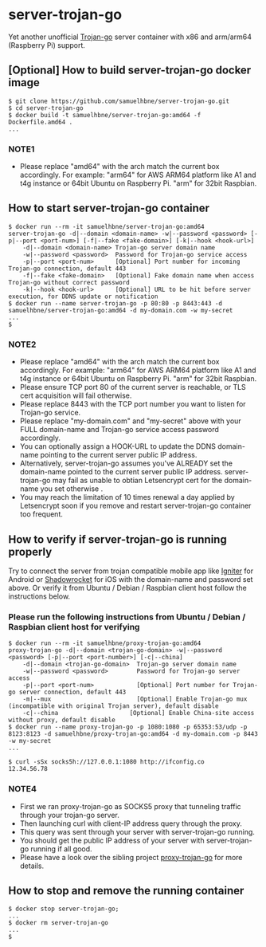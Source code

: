 # server-trojan-go

Yet another unofficial [Trojan-go](https://github.com/p4gefau1t/trojan-go) server container with x86 and arm/arm64 (Raspberry Pi) support.

## [Optional] How to build server-trojan-go docker image

```shell
$ git clone https://github.com/samuelhbne/server-trojan-go.git
$ cd server-trojan-go
$ docker build -t samuelhbne/server-trojan-go:amd64 -f Dockerfile.amd64 .
...
```

### NOTE1

- Please replace "amd64" with the arch match the current box accordingly. For example: "arm64" for AWS ARM64 platform like A1 and t4g instance or 64bit Ubuntu on Raspberry Pi. "arm" for 32bit Raspbian.

## How to start server-trojan-go container

```shell
$ docker run --rm -it samuelhbne/server-trojan-go:amd64
server-trojan-go -d|--domain <domain-name> -w|--password <password> [-p|--port <port-num>] [-f|--fake <fake-domain>] [-k|--hook <hook-url>]
    -d|--domain <domain-name> Trojan-go server domain name
    -w|--password <password>  Password for Trojan-go service access
    -p|--port <port-num>      [Optional] Port number for incoming Trojan-go connection, default 443
    -f|--fake <fake-domain>   [Optional] Fake domain name when access Trojan-go without correct password
    -k|--hook <hook-url>      [Optional] URL to be hit before server execution, for DDNS update or notification
$ docker run --name server-trojan-go -p 80:80 -p 8443:443 -d samuelhbne/server-trojan-go:amd64 -d my-domain.com -w my-secret
...
$
```

### NOTE2

- Please replace "amd64" with the arch match the current box accordingly. For example: "arm64" for AWS ARM64 platform like A1 and t4g instance or 64bit Ubuntu on Raspberry Pi. "arm" for 32bit Raspbian.
- Please ensure TCP port 80 of the current server is reachable, or TLS cert acquisition will fail otherwise.
- Please replace 8443 with the TCP port number you want to listen for Trojan-go service.
- Please replace "my-domain.com" and "my-secret" above with your FULL domain-name and Trojan-go service access password accordingly.
- You can optionally assign a HOOK-URL to update the DDNS domain-name pointing to the current server public IP address.
- Alternatively, server-trojan-go assumes you've ALREADY set the domain-name pointed to the current server public IP address. server-trojan-go may fail as unable to obtian Letsencrypt cert for the domain-name you set otherwise .
- You may reach the limitation of 10 times renewal a day applied by Letsencrypt soon if you remove and restart server-trojan-go container too frequent.

## How to verify if server-trojan-go is running properly

Try to connect the server from trojan compatible mobile app like [Igniter](https://github.com/trojan-gfw/igniter) for Android or [Shadowrocket](https://apps.apple.com/us/app/shadowrocket/id932747118) for iOS with the domain-name and password set above. Or verify it from Ubuntu / Debian / Raspbian client host follow the instructions below.

### Please run the following instructions from Ubuntu / Debian / Raspbian client host for verifying

```shell
$ docker run --rm -it samuelhbne/proxy-trojan-go:amd64
proxy-trojan-go -d|--domain <trojan-go-domain> -w|--password <password> [-p|--port <port-number>] [-c|--china]
    -d|--domain <trojan-go-domain>  Trojan-go server domain name
    -w|--password <password>        Password for Trojan-go server access
    -p|--port <port-num>            [Optional] Port number for Trojan-go server connection, default 443
    -m|--mux                        [Optional] Enable Trojan-go mux (incompatible with original Trojan server), default disable
    -c|--china                    [Optional] Enable China-site access without proxy, default disable
$ docker run --name proxy-trojan-go -p 1080:1080 -p 65353:53/udp -p 8123:8123 -d samuelhbne/proxy-trojan-go:amd64 -d my-domain.com -p 8443 -w my-secret
...

$ curl -sSx socks5h://127.0.0.1:1080 http://ifconfig.co
12.34.56.78
```

### NOTE4

- First we ran proxy-trojan-go as SOCKS5 proxy that tunneling traffic through your trojan-go server.
- Then launching curl with client-IP address query through the proxy.
- This query was sent through your server with server-trojan-go running.
- You should get the public IP address of your server with server-trojan-go running if all good.
- Please have a look over the sibling project [proxy-trojan-go](https://github.com/samuelhbne/proxy-trojan-go) for more details.

## How to stop and remove the running container

```shell
$ docker stop server-trojan-go;
...
$ docker rm server-trojan-go
...
$
```
